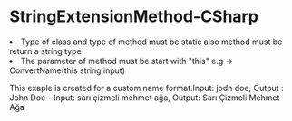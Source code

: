 # StringExtensionMethod-CSharp
<ul style="list-style-type:square;"> </ul>
<li>Type of class and type of method must be static also method must be return a string type</li>
<li>The parameter of method must be start with "this" e.g -> ConvertName(this string input) </li>
</ul>

<p>
  This exaple is created for a custom name format.Input: jodn doe, Output : John Doe
  - Input: sarı çizmeli mehmet ağa, Output: Sarı Çizmeli Mehmet Ağa   
</p>
